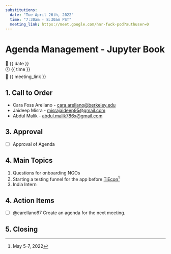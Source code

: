 ```yaml
---
substitutions:
  date: "Tue April 26th, 2022"
  time: "7:30am - 8:30am PST"
  meeting_link: https://meet.google.com/hnr-fwck-pod?authuser=0
---
```


# Agenda Management - Jupyter Book

📅 {{ date }} <br>
🕔 {{ time }} <br>
🔗 {{ meeting_link }} <br>

## 1. Call to Order

- Cara Foss Arellano - cara.arellano@berkeley.edu
- Jaideep Misra - misrajaideep95@gmail.com
- Abdul Malik - abdul.malik786x@gmail.com

## 3. Approval

- [ ] Approval of Agenda

## 4. Main Topics

1. Questions for onboarding NGOs
2. Starting a testing funnel for the app before [TiEcon](https://www.tiecon.org/)[^1]
3. India Intern

## 4. Action Items

- [ ] @carellano67 Create an agenda for the next meeting.

## 5. Closing

[^1]: May 5-7, 2022
